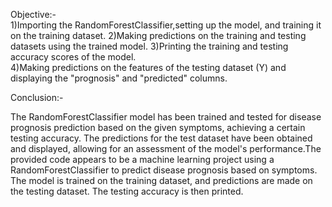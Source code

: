 Objective:-         
1)Importing the RandomForestClassifier,setting up the model, and training it on the training dataset.
2)Making predictions on the training and testing datasets using the trained model.
3)Printing the training and testing accuracy scores of the model.  
4)Making predictions on the features of the testing dataset (Y) and displaying the "prognosis" and "predicted" columns.           


Conclusion:-

The RandomForestClassifier model has been trained and tested for disease prognosis prediction based on the given symptoms, achieving a certain testing accuracy. The predictions for the test dataset have been obtained and displayed, allowing for an assessment of the model's performance.The provided code appears to be a machine learning project using a RandomForestClassifier to predict disease prognosis based on symptoms. The model is trained on the training dataset, and predictions are made on the testing dataset. The testing accuracy is then printed.
